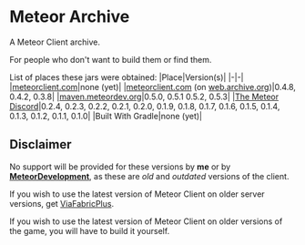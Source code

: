 # Meteor Archive
A Meteor Client archive.

For people who don't want to build them or find them.

List of places these jars were obtained:
|Place|Version(s)|
|-|-|
|[meteorclient.com](https://meteorclient.com)|none (yet)|
|[meteorclient.com](https://meteorclient.com) (on [web.archive.org](https://web.archive.org))|0.4.8, 0.4.2, 0.3.8|
|[maven.meteordev.org](https://maven.meteordev.org/#)|0.5.0, 0.5.1 0.5.2, 0.5.3|
|[The Meteor Discord](https://discord.com/invite/bBGQZvd)|0.2.4, 0.2.3, 0.2.2, 0.2.1, 0.2.0, 0.1.9, 0.1.8, 0.1.7, 0.1.6, 0.1.5, 0.1.4, 0.1.3, 0.1.2, 0.1.1, 0.1.0|
|Built With Gradle|none (yet)|

## Disclaimer
No support will be provided for these versions by **me** or by **[MeteorDevelopment](https://github.com/MeteorDevelopment)**, as these are *old* and *outdated* versions of the client.

If you wish to use the latest version of Meteor Client on older server versions, get [ViaFabricPlus](https://modrinth.com/mod/viafabricplus).

If you wish to use the latest version of Meteor Client on older versions of the game, you will have to build it yourself.
